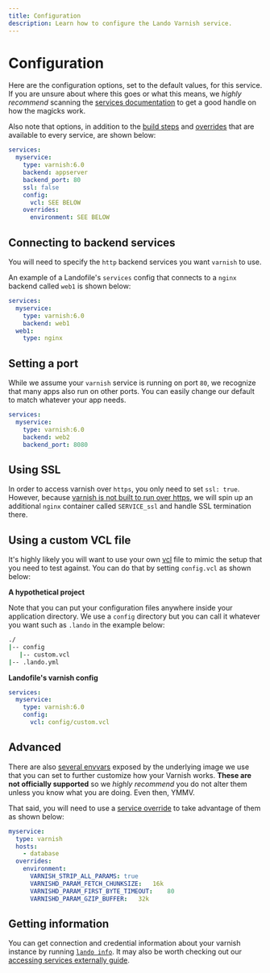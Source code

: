 ```yaml
---
title: Configuration
description: Learn how to configure the Lando Varnish service.
---
```


# Configuration

Here are the configuration options, set to the default values, for this service. If you are unsure about where this goes or what this means, we *highly recommend* scanning the [services documentation](https://docs.lando.dev/services/lando-3.html) to get a good handle on how the magicks work.

Also note that options, in addition to the [build steps](https://docs.lando.dev/services/lando-3.html#build-steps) and [overrides](https://docs.lando.dev/services/lando-3.html#overrides) that are available to every service, are shown below:

```yaml
services:
  myservice:
    type: varnish:6.0
    backend: appserver
    backend_port: 80
    ssl: false
    config:
      vcl: SEE BELOW
    overrides:
      environment: SEE BELOW
```

## Connecting to backend services

You will need to specify the `http` backend services you want `varnish` to use.

An example of a Landofile's `services` config that connects to a `nginx` backend called `web1` is shown below:

```yaml
services:
  myservice:
    type: varnish:6.0
    backend: web1
  web1:
    type: nginx
```

## Setting a port

While we assume your `varnish` service is running on port `80`, we recognize that many apps also run on other ports. You can easily change our default to match whatever your app needs.

```yaml
services:
  myservice:
    type: varnish:6.0
    backend: web2
    backend_port: 8080
```

## Using SSL

In order to access varnish over `https`, you only need to set `ssl: true`. However, because [varnish is not built to run over https](https://www.smashingmagazine.com/2015/09/https-everywhere-with-nginx-varnish-apache/), we will spin up an additional `nginx` container called `SERVICE_ssl` and handle SSL termination there.

## Using a custom VCL file

It's highly likely you will want to use your own [vcl](https://varnish-cache.org/docs/trunk/users-guide/vcl.html) file to mimic the setup that you need to test against. You can do that by setting `config.vcl` as shown below:

**A hypothetical project**

Note that you can put your configuration files anywhere inside your application directory. We use a `config` directory but you can call it whatever you want such as `.lando` in the example below:

```bash
./
|-- config
   |-- custom.vcl
|-- .lando.yml
```

**Landofile's varnish config**

```yaml
services:
  myservice:
    type: varnish:6.0
    config:
      vcl: config/custom.vcl
```

## Advanced

There are also [several envvars](https://github.com/wodby/varnish) exposed by the underlying image we use that you can set to further customize how your Varnish works. **These are not officially supported** so we *highly recommend* you do not alter them unless you know what you are doing. Even then, YMMV.

That said, you will need to use a [service override](https://docs.lando.dev/services/lando-3.html#overrides) to take advantage of them as shown below:

```yaml
myservice:
  type: varnish
  hosts:
    - database
  overrides:
    environment:
      VARNISH_STRIP_ALL_PARAMS: true
      VARNISHD_PARAM_FETCH_CHUNKSIZE:	16k
      VARNISHD_PARAM_FIRST_BYTE_TIMEOUT:	80
      VARNISHD_PARAM_GZIP_BUFFER:	32k
```

## Getting information

You can get connection and credential information about your varnish instance by running [`lando info`](https://docs.lando.dev/cli/info.html). It may also be worth checking out our [accessing services externally guide](https://docs.lando.dev/guides/external-access.html).
